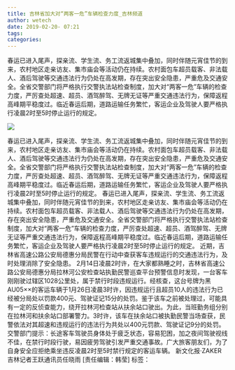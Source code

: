 ```yaml
---
title: 吉林省加大对“两客一危”车辆检查力度_吉林频道
author: wetech
date: 2019-02-20- 07:21
tags: 
categories: 
---
```

春运已进入尾声，探亲流、学生流、务工流返城集中叠加，同时伴随元宵佳节的到来，农村地区走亲访友、集市庙会等活动仍在持续。农村面包车超员载客、非法载人、酒后驾驶等交通违法行为仍处在高发期，存在突出安全隐患，严重危及交通安全。全省交警部门将严格执行交警执法站检查制度，加大对“两客一危”车辆的检查力度，严厉查处超速、超员、酒驾醉驾、无牌无证等严重交通违法行为，保障返程高峰期平稳度过。临近春运后期，道路运输任务繁忙，客运企业及驾驶人要严格执行凌晨2时至5时停止运行的规定。
<!-- more -->
                
<img align="center" border="0" src="http://p2.ifengimg.com/a/2016/0810/204c433878d5cf9size1_w16_h16.png" />
                
            
春运已进入尾声，探亲流、学生流、务工流返城集中叠加，同时伴随元宵佳节的到来，农村地区走亲访友、集市庙会等活动仍在持续。农村面包车超员载客、非法载人、酒后驾驶等交通违法行为仍处在高发期，存在突出安全隐患，严重危及交通安全。全省交警部门将严格执行交警执法站检查制度，加大对“两客一危”车辆的检查力度，严厉查处超速、超员、酒驾醉驾、无牌无证等严重交通违法行为，保障返程高峰期平稳度过。临近春运后期，道路运输任务繁忙，客运企业及驾驶人要严格执行凌晨2时至5时停止运行的规定。
春运已进入尾声，探亲流、学生流、务工流返城集中叠加，同时伴随元宵佳节的到来，农村地区走亲访友、集市庙会等活动仍在持续。农村面包车超员载客、非法载人、酒后驾驶等交通违法行为仍处在高发期，存在突出安全隐患，严重危及交通安全。全省交警部门将严格执行交警执法站检查制度，加大对“两客一危”车辆的检查力度，严厉查处超速、超员、酒驾醉驾、无牌无证等严重交通违法行为，保障返程高峰期平稳度过。临近春运后期，道路运输任务繁忙，客运企业及驾驶人要严格执行凌晨2时至5时停止运行的规定。
近期，吉林省高速公路公安局德惠分局民警在行动中查获客车违规运行的交通违法行为，及时处理消除了安全隐患。
2月14日凌晨2时许，在大家都熟睡之时，吉林省高速公路公安局德惠分局拉林河公安检查站执勤民警巡查平台预警信息时发现，一台客车刚刚驶过辖区1028公里处，属于禁行时段违规运行。经核查，这台号牌为黑AU05××的客运车辆于1月26日凌晨3时许，因违规运行且超员10人的违法行为已经被分局处以罚款400元、驾驶证记15分的处罚。鉴于该车之前被处理过，可能具有一定的反侦查能力，绕开拉林河检查站从扶余站口驶出。为此，当班勤务组分别在拉林河和扶余站口部署警力。3时许，该车在扶余站口被执勤民警当场查获，民警依法对其超速和违规运行的违法行为共处以400元罚款、驾驶证记9分的处罚。
交警部门提示：长途客车驾驶员身体处于疲乏状态，容易犯困，加之夜间驾驶视线不佳，在禁行时段行驶，易因疲劳驾驶引发严重交通事故。广大旅客朋友们，为了自身安全应拒绝乘坐违反凌晨2时至5时禁行规定的客运车辆。
新文化报·ZAKER吉林记者王跃通讯员任晓雨
[责任编辑：韩莹]
标签：
 
             
